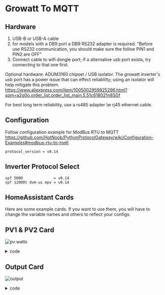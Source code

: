 # Growatt To MQTT

## Hardware
1. USB-B or USB-A cable
2. for models with a DB9 port a DB9 RS232 adapter is required. "Before use RS232 communication, you should make sure the follow PIN1 and PIN2 are OFF"
3. Connect cable to wifi dongle port; if a alternative usb port exists, try connecting to that one first. 

Optional hardware:
ADUM3160 chipset / USB isolator. The growatt inverter's usb port has a power issue that can effect reliablilty; using an isolator will help mitigate this problem.
https://www.aliexpress.com/item/1005002959825296.html?spm=a2g0o.order_list.order_list_main.5.51c618021n8SGf

For best long term reliability, use a rs485 adapter \w rj45 ethernet cable.

## Configuration
Follow configuration example for ModBus RTU to MQTT
https://github.com/HotNoob/PythonProtocolGateway/wiki/Configuration-Examples#modbus-rtu-to-mqtt

```
protocol_version = v0.14
```

## Inverter Protocol Select
```
spf 5000              = v0.14
spf 12000t dvm-us mpv = v0.14
```

## HomeAssistant Cards
Here are some example cards. If you want to use them, you will have to change the variable names and others to reflect your configs. 

## PV1 & PV2 Card
![pv watts](https://github.com/HotNoob/PythonProtocolGateway/assets/2180145/372980f9-f2d6-48e5-9acd-ee519badb61f)
<details>
  <summary>code</summary>

```
type: horizontal-stack
cards:
  - type: gauge
    needle: false
    name: PV1 Voltage
    entity: sensor.growatt_inverter_pv1_voltage
    severity:
      green: 150
      yellow: 50
      red: 0
  - type: gauge
    entity: sensor.growatt_inverter_pv2_voltage
    name: PV2 Voltage
    severity:
      green: 125
      yellow: 50
      red: 0
  - type: gauge
    needle: false
    entity: sensor.growatt_inverter_pv1_watts
    name: PV1 Watts
    severity:
      green: 750
      yellow: 250
      red: 0
  - type: gauge
    entity: sensor.growatt_inverter_pv2_watts
    name: PV2 Watts
    severity:
      green: 750
      yellow: 250
      red: 0
```
</details>

## Output Card
![output](https://github.com/HotNoob/PythonProtocolGateway/assets/2180145/9a129dad-73bc-4401-9746-d7a0dd22cf0a)
<details>
  <summary>code</summary>

```
type: horizontal-stack
cards:
  - type: gauge
    needle: true
    entity: sensor.growatt_inverter_output_voltage
    name: Output Voltage
    max: 270
    min: 210
    segments:
      - from: 0
        color: '#db4437'
      - from: 220
        color: '#ffa600'
      - from: 235
        color: '#43a047'
      - from: 245
        color: '#ffa600'
      - from: 250
        color: '#db4437'
  - type: gauge
    entity: sensor.growatt_inverter_output_hz
    name: Output Hertz
    unit: hz
    needle: true
    max: 62
    min: 58
    segments:
      - from: 0
        color: '#db4437'
      - from: 59
        color: '#ffa600'
      - from: 59.5
        color: '#43a047'
      - from: 60.5
        color: '#ffa600'
      - from: 61
        color: '#db4437'
  - type: gauge
    needle: false
    entity: sensor.growatt_inverter_output_wattage
    name: Output Watts
    severity:
      green: 0
      yellow: 1200
      red: 8000
    max: 12000
  - type: gauge
    entity: sensor.growatt_inverter_output_current
    name: Output Current
    severity:
      green: 0
      yellow: 10
      red: 40
    max: 50

```
</details>
